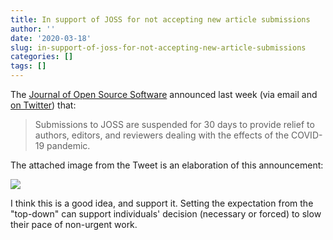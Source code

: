 ```yaml
---
title: In support of JOSS for not accepting new article submissions
author: ''
date: '2020-03-18'
slug: in-support-of-joss-for-not-accepting-new-article-submissions
categories: []
tags: []
---
```


The [Journal of Open Source Software](https://joss.theoj.org/) announced last week (via email and [on Twitter](https://twitter.com/JOSS_TheOJ/status/1238430728343433222)) that:

> Submissions to JOSS are suspended for 30 days to provide relief to authors, editors, and reviewers dealing with the effects of the COVID-19 pandemic.

The attached image from the Tweet is an elaboration of this announcement:

![](/post/2020-03-18-in-support-of-joss-for-not-accepting-new-article-submissions_files/ES_JN6wWkAAirsC.jpeg)

I think this is a good idea, and support it. Setting the expectation from the "top-down" can support individuals' decision (necessary or forced) to slow their pace of non-urgent work. 